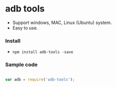 # adb tools
- Support windows, MAC, Linux (Ubuntu) system.
- Easy to use.

### Install
* ``npm install adb-tools -save``

### Sample code

```js

var adb = require('adb-tools');

````